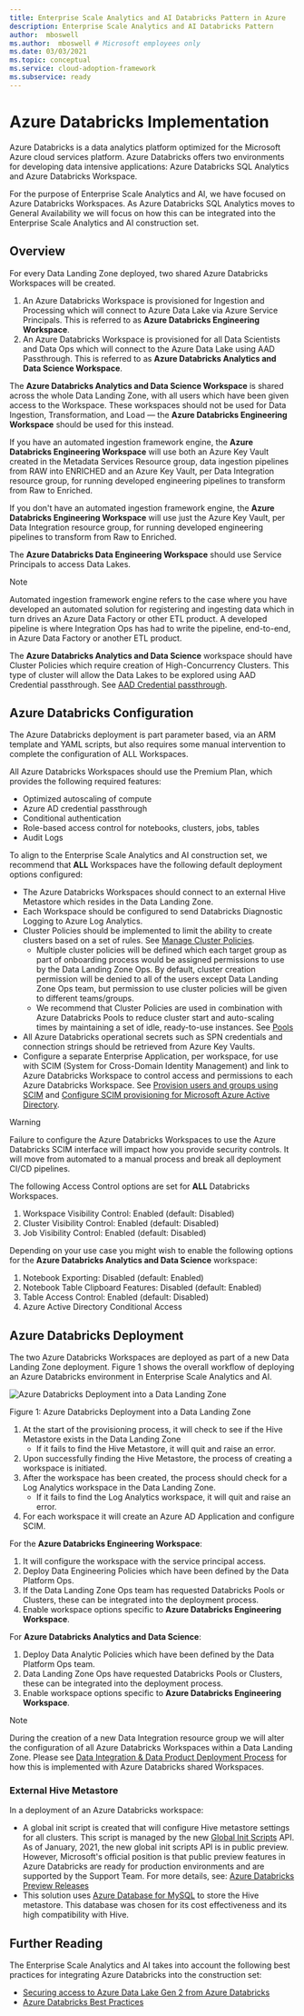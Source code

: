 ```yaml
---
title: Enterprise Scale Analytics and AI Databricks Pattern in Azure
description: Enterprise Scale Analytics and AI Databricks Pattern
author:  mboswell
ms.author:  mboswell # Microsoft employees only
ms.date: 03/03/2021
ms.topic: conceptual
ms.service: cloud-adoption-framework
ms.subservice: ready
---
```


# Azure Databricks Implementation

Azure Databricks is a data analytics platform optimized for the Microsoft Azure cloud services platform. Azure Databricks offers two environments for developing data intensive applications: Azure Databricks SQL Analytics and Azure Databricks Workspace.

For the purpose of Enterprise Scale Analytics and AI, we have focused on Azure Databricks Workspaces. As Azure Databricks SQL Analytics moves to General Availability we will focus on how this can be integrated into the Enterprise Scale Analytics and AI construction set.

## Overview

For every Data Landing Zone deployed, two shared Azure Databricks Workspaces will be created.

1. An Azure Databricks Workspace is provisioned for Ingestion and Processing which will connect to Azure Data Lake via Azure Service Principals. This is referred to as **Azure Databricks Engineering Workspace**.
2. An Azure Databricks Workspace is provisioned for all Data Scientists and Data Ops which will connect to the Azure Data Lake using AAD Passthrough. This is referred to as **Azure Databricks Analytics and Data Science Workspace**.

The **Azure Databricks Analytics and Data Science Workspace** is shared across the whole Data Landing Zone, with all users which have been given access to the Workspace. These workspaces should not be used for Data Ingestion, Transformation, and Load &mdash; the **Azure Databricks Engineering Workspace** should be used for this instead.

If you have an automated ingestion framework engine, the **Azure Databricks Engineering Workspace** will use both an Azure Key Vault created in the Metadata Services Resource group, data ingestion pipelines from RAW into ENRICHED and an Azure Key Vault, per Data Integration resource group, for running developed engineering pipelines to transform from Raw to Enriched.

If you don't have an automated ingestion framework engine, the **Azure Databricks Engineering Workspace** will use just the Azure Key Vault, per Data Integration resource group, for running developed engineering pipelines to transform from Raw to Enriched.

The **Azure Databricks Data Engineering Workspace** should use Service Principals to access Data Lakes.

>[!NOTE]
>Automated ingestion framework engine refers to the case where you have developed an automated solution for registering and ingesting data which in turn drives an Azure Data Factory or other ETL product. A developed pipeline is where Integration Ops has had to write the pipeline, end-to-end, in Azure Data Factory or another ETL product.

The **Azure Databricks Analytics and Data Science** workspace should have Cluster Policies which require creation of High-Concurrency Clusters. This type of cluster will allow the Data Lakes to be explored using AAD Credential passthrough. See [AAD Credential passthrough](https://github.com/hurtn/datalake-ADLS-access-patterns-with-Databricks/blob/master/readme.md#pattern-3---aad-credential-passthrough).

## Azure Databricks Configuration

The Azure Databricks deployment is part parameter based, via an ARM template and YAML scripts, but also requires some manual intervention to complete the configuration of ALL Workspaces.

All Azure Databricks Workspaces should use the Premium Plan, which provides the following required features:

* Optimized autoscaling of compute
* Azure AD credential passthrough
* Conditional authentication
* Role-based access control for notebooks, clusters, jobs, tables
* Audit Logs

To align to the Enterprise Scale Analytics and AI construction set, we recommend that **ALL** Workspaces have the following default deployment options configured:

* The Azure Databricks Workspaces should connect to an external Hive Metastore which resides in the Data Landing Zone.
* Each Workspace should be configured to send Databricks Diagnostic Logging to Azure Log Analytics.
* Cluster Policies should be implemented to limit the ability to create clusters based on a set of rules. See [Manage Cluster Policies](/azure/databricks/administration-guide/clusters/policies).
  * Multiple cluster policies will be defined which each target group as part of onboarding process would be assigned permissions to use by the Data Landing Zone Ops. By default, cluster creation permission will be denied to all of the users except Data Landing Zone Ops team, but permission to use cluster policies will be given to different teams/groups.
  * We recommend that Cluster Policies are used in combination with Azure Databricks Pools to reduce cluster start and auto-scaling times by maintaining a set of idle, ready-to-use instances. See [Pools](/azure/databricks/clusters/instance-pools/)
* All Azure Databricks operational secrets such as SPN credentials and connection strings should be retrieved from Azure Key Vaults.
* Configure a separate Enterprise Application, per workspace, for use with SCIM (System for Cross-Domain Identity Management) and link to Azure Databricks Workspace to control access and permissions to each Azure Databricks Workspace. See [Provision users and groups using SCIM](/azure/databricks/administration-guide/users-groups/scim/) and [Configure SCIM provisioning for Microsoft Azure Active Directory](/azure/databricks/administration-guide/users-groups/scim/aad).

>[!WARNING]
>Failure to configure the Azure Databricks Workspaces to use the Azure Databricks SCIM interface will impact how you provide security controls. It will move from automated to a manual process and break all deployment CI/CD pipelines.

The following Access Control options are set for **ALL** Databricks Workspaces.

1. Workspace Visibility Control: Enabled (default: Disabled)
2. Cluster Visibility Control: Enabled (default: Disabled)
3. Job Visibility Control: Enabled (default: Disabled)

Depending on your use case you might wish to enable the following options for the **Azure Databricks Analytics and Data Science** workspace:

1. Notebook Exporting: Disabled (default: Enabled)
2. Notebook Table Clipboard Features: Disabled (default: Enabled)
3. Table Access Control: Enabled (default: Disabled)
4. Azure Active Directory Conditional Access

## Azure Databricks Deployment

The two Azure Databricks Workspaces are deployed as part of a new Data Landing Zone deployment. Figure 1 shows the overall workflow of deploying an Azure Databricks environment in Enterprise Scale Analytics and AI.

![Azure Databricks Deployment into a Data Landing Zone](./images/databricks-deploy.png)

Figure 1: Azure Databricks Deployment into a Data Landing Zone

1. At the start of the provisioning process, it will check to see if the Hive Metastore exists in the Data Landing Zone
   * If it fails to find the Hive Metastore, it will quit and raise an error.
2. Upon successfully finding the Hive Metastore, the process of creating a workspace is initiated.
3. After the workspace has been created, the process should check for a Log Analytics workspace in the Data Landing Zone.
   * If it fails to find the Log Analytics workspace, it will quit and raise an error.
4. For each workspace it will create an Azure AD Application and configure SCIM.

For the **Azure Databricks Engineering Workspace**:

1. It will configure the workspace with the service principal access.
2. Deploy Data Engineering Policies which have been defined by the Data Platform Ops.
3. If the Data Landing Zone Ops team has requested Databricks Pools or Clusters, these can be integrated into the deployment process.
4. Enable workspace options specific to **Azure Databricks Engineering Workspace**.

For **Azure Databricks Analytics and Data Science**:

1. Deploy Data Analytic Policies which have been defined by the Data Platform Ops team.
2. Data Landing Zone Ops have requested Databricks Pools or Clusters, these can be integrated into the deployment process.
3. Enable workspace options specific to **Azure Databricks Engineering Workspace**.

>[!NOTE]
>During the creation of a new Data Integration resource group we will alter the configuration of all Azure Databricks Workspaces within a Data Landing Zone. Please see [Data Integration & Data Product Deployment Process](platform-provisioning.md#data-integration--data-product-deployment-process) for how this is implemented with Azure Databricks shared Workspaces.

### External Hive Metastore

In a deployment of an Azure Databricks workspace:

* A global init script is created that will configure Hive metastore settings for all clusters. This script is managed by the new
[Global Init Scripts](https://docs.databricks.com/clusters/init-scripts.html#global-init-scripts) API.
As of January, 2021, the new global init scripts API is in public preview. However, Microsoft's official position is that public preview features in Azure Databricks are ready for production environments and are supported by the Support Team. For more details, see:
[Azure Databricks Preview Releases](/azure/databricks/release-notes/release-types)
* This solution uses [Azure Database for MySQL](https://azure.microsoft.com/services/mysql/) to store the Hive metastore. This database was chosen for its cost effectiveness and its high compatibility with Hive.

## Further Reading

The Enterprise Scale Analytics and AI takes into account the following best practices for integrating Azure Databricks into the construction set:

* [Securing access to Azure Data Lake Gen 2 from Azure Databricks](https://github.com/hurtn/datalake-ADLS-access-patterns-with-Databricks/blob/master/readme.md)
* [Azure Databricks Best Practices](https://github.com/Azure/AzureDatabricksBestPractices/blob/master/toc.md)
